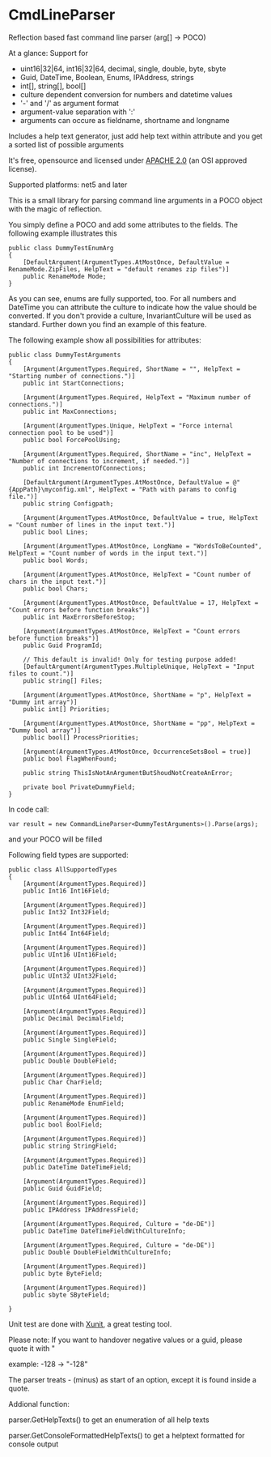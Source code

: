 # CmdLineParser
Reflection based fast command line parser (arg[] -> POCO)

At a glance:
Support for
* uint16|32|64, int16|32|64, decimal, single, double, byte, sbyte 
* Guid, DateTime, Boolean, Enums, IPAddress, strings
* int[], string[], bool[]
* culture dependent conversion for numbers and datetime values
* '-' and '/' as argument format
* argument-value separation with ':'
* arguments can occure as fieldname, shortname and longname

Includes a help text generator, just add help text within attribute and you get a sorted list of possible arguments

It's free, opensource and licensed under <a href="https://opensource.org/licenses/Apache-2.0">APACHE 2.0</a> (an OSI approved license).

Supported platforms: net5 and later

This is a small library for parsing command line arguments in a POCO object with the magic of reflection. 

You simply define a POCO and add some attributes to the fields. The following example illustrates this 

	public class DummyTestEnumArg
	{
		[DefaultArgument(ArgumentTypes.AtMostOnce, DefaultValue = RenameMode.ZipFiles, HelpText = "default renames zip files")]
		public RenameMode Mode;
	}
	
As you can see, enums are fully supported, too.
For all numbers and DateTime you can attribute the culture to indicate how the value should be converted. If you don't provide a culture, InvariantCulture will be used as standard. Further down you find an example of this feature. 

The following example show all possibilities for attributes:

	public class DummyTestArguments
    {
        [Argument(ArgumentTypes.Required, ShortName = "", HelpText = "Starting number of connections.")]
        public int StartConnections;
        
        [Argument(ArgumentTypes.Required, HelpText = "Maximum number of connections.")]
        public int MaxConnections;

        [Argument(ArgumentTypes.Unique, HelpText = "Force internal connection pool to be used")]
        public bool ForcePoolUsing;

        [Argument(ArgumentTypes.Required, ShortName = "inc", HelpText = "Number of connections to increment, if needed.")]
        public int IncrementOfConnections;
        
        [DefaultArgument(ArgumentTypes.AtMostOnce, DefaultValue = @"{AppPath}\myconfig.xml", HelpText = "Path with params to config file.")]
        public string Configpath;

        [Argument(ArgumentTypes.AtMostOnce, DefaultValue = true, HelpText = "Count number of lines in the input text.")] 
        public bool Lines;

        [Argument(ArgumentTypes.AtMostOnce, LongName = "WordsToBeCounted", HelpText = "Count number of words in the input text.")] 
        public bool Words;

        [Argument(ArgumentTypes.AtMostOnce, HelpText = "Count number of chars in the input text.")] 
        public bool Chars;

        [Argument(ArgumentTypes.AtMostOnce, DefaultValue = 17, HelpText = "Count errors before function breaks")]
        public int MaxErrorsBeforeStop;

        [Argument(ArgumentTypes.AtMostOnce, HelpText = "Count errors before function breaks")]
        public Guid ProgramId;

        // This default is invalid! Only for testing purpose added!
        [DefaultArgument(ArgumentTypes.MultipleUnique, HelpText = "Input files to count.")] 
        public string[] Files;

        [Argument(ArgumentTypes.AtMostOnce, ShortName = "p", HelpText = "Dummy int array")] 
        public int[] Priorities;

        [Argument(ArgumentTypes.AtMostOnce, ShortName = "pp", HelpText = "Dummy bool array")]
        public bool[] ProcessPriorities;

        [Argument(ArgumentTypes.AtMostOnce, OccurrenceSetsBool = true)]
        public bool FlagWhenFound;

        public string ThisIsNotAnArgumentButShoudNotCreateAnError;

        private bool PrivateDummyField;
    }
	
	
In code call:

	var result = new CommandLineParser<DummyTestArguments>().Parse(args);
	
and your POCO will be filled

Following field types are supported:

    public class AllSupportedTypes
    {
        [Argument(ArgumentTypes.Required)]
        public Int16 Int16Field;

        [Argument(ArgumentTypes.Required)]
        public Int32 Int32Field;

        [Argument(ArgumentTypes.Required)]
        public Int64 Int64Field;

        [Argument(ArgumentTypes.Required)]
        public UInt16 UInt16Field;

        [Argument(ArgumentTypes.Required)]
        public UInt32 UInt32Field;

        [Argument(ArgumentTypes.Required)]
        public UInt64 UInt64Field;

        [Argument(ArgumentTypes.Required)]
        public Decimal DecimalField;

        [Argument(ArgumentTypes.Required)]
        public Single SingleField;

        [Argument(ArgumentTypes.Required)]
        public Double DoubleField;

        [Argument(ArgumentTypes.Required)]
        public Char CharField;

        [Argument(ArgumentTypes.Required)]
        public RenameMode EnumField;

        [Argument(ArgumentTypes.Required)]
        public bool BoolField;

        [Argument(ArgumentTypes.Required)]
        public string StringField;

        [Argument(ArgumentTypes.Required)]
        public DateTime DateTimeField;

        [Argument(ArgumentTypes.Required)]
        public Guid GuidField;

        [Argument(ArgumentTypes.Required)]
        public IPAddress IPAddressField;
        
        [Argument(ArgumentTypes.Required, Culture = "de-DE")]
        public DateTime DateTimeFieldWithCultureInfo;

        [Argument(ArgumentTypes.Required, Culture = "de-DE")]
        public Double DoubleFieldWithCultureInfo;

        [Argument(ArgumentTypes.Required)]
        public byte ByteField;

        [Argument(ArgumentTypes.Required)]
        public sbyte SByteField;

    }

Unit test are done with <a href="https://github.com/xunit/xunit">Xunit</a>, a great testing tool.

Please note: If you want to handover negative values or a guid, please quote it with "

example: -128   ->  "-128"

The parser treats - (minus) as start of an option, except it is found inside a quote.

Addional function:

parser.GetHelpTexts() to get an enumeration of all help texts

parser.GetConsoleFormattedHelpTexts() to get a helptext formatted for console output
